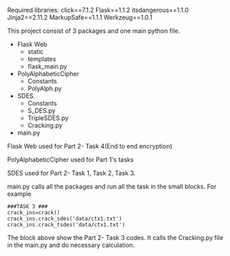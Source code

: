 Required libraries:
click==7.1.2
Flask==1.1.2
itsdangerous==1.1.0
Jinja2==2.11.2
MarkupSafe==1.1.1
Werkzeug==1.0.1


This project consist of 3 packages and one main python file. 
- Flask Web
   - static
   - templates
   - flask_main.py
- PolyAlphabeticCipher
   - Constants
   - PolyAlph.py
- SDES.
   - Constants
   - S_DES.py
   - TripleSDES.py
   - Cracking.py
- main.py

Flask Web used for Part 2- Task 4(End to end encryption)

PolyAlphabeticCipher used for Part 1's tasks

SDES used for Part 2- Task 1, Task 2, Task 3.

main.py calls all the packages and run all the task in the small blocks.
For example

```
###TASK 3 ###
crack_ins=crack()
crack_ins.crack_sdes('data/ctx1.txt')
crack_ins.crack_tsdes('data/ctx1.txt')
```

The block above show the Part 2- Task 3 codes. It calls the Cracking.py file in the main.py and do necessary calculation.



